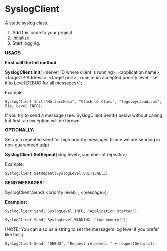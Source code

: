 # **SyslogClient**
A static syslog class. 

1. Add this code to your project. 
2. Initialize
3. Start logging.

**USAGE:**

**First call the Init method**

**SyslogClient.Init**( \<server ID where client is running>, \<application name>, \<target IP Address>, \<target port>, \<minimum accepted priority level - set it to Level.DEBUG for all messages>);

Example: 

```SyslogClient.Init("MolluscHeim", "Clash of Clams", "logs.mycloud.com", 514, Level.INFO);```

If you try to send a message (see: SyslogClient.Send() below without calling Init first, an exception will be thrown.

**OPTIONALLY:** 

Set up a repeated send for high priority messages (since we are sending in non-guaranteed udp)

**SyslogClient.SetRepeat**(\<log level>,\<number of repeats>)

Example: 

    SyslogClient.SetRepeat(SyslogLevel.CRITICAL,3);

**SEND MESSAGES!**

SyslogClient.Send( \<priority level> , \<message>);

**Examples:**

```SyslogClient.Send( SyslogLevel.INFO, "Application started");```

```SyslogClient.Send( SyslogLevel.WARNING, "Low memory!");```

[NOTE: You can also us a string to set the message's log level if you prefer like this:]

```SyslogClient.Send( "DEBUG", "Request received: " + requestDetails);```
